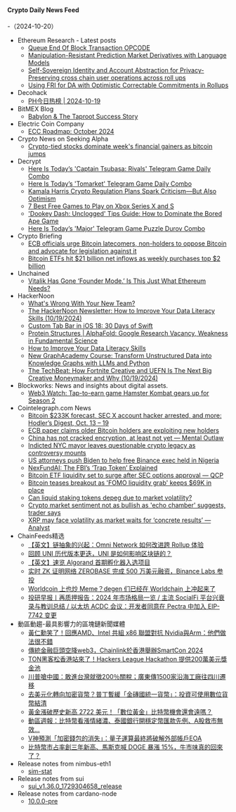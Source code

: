 #### Crypto Daily News Feed
-（2024-10-20）

- Ethereum Research - Latest posts
  - [Queue End Of Block Transaction OPCODE](https://ethresear.ch/t/queue-end-of-block-transaction-opcode/19621#post_4)
  - [Manipulation-Resistant Prediction Market Derivatives with Language Models](https://ethresear.ch/t/manipulation-resistant-prediction-market-derivatives-with-language-models/20660#post_3)
  - [Self-Sovereign Identity and Account Abstraction for Privacy-Preserving cross chain user operations across roll ups](https://ethresear.ch/t/self-sovereign-identity-and-account-abstraction-for-privacy-preserving-cross-chain-user-operations-across-roll-ups/19599#post_16)
  - [Using FRI for DA with Optimistic Correctable Commitments in Rollups](https://ethresear.ch/t/using-fri-for-da-with-optimistic-correctable-commitments-in-rollups/20467#post_2)
- Decohack
  - [PH今日热榜 | 2024-10-19](https://decohack.com/producthunt-daily-2024-10-19/)
- BitMEX Blog
  - [Babylon & The Taproot Success Story](https://blog.bitmex.com/babylon-the-taproot-success-story/)
- Electric Coin Company
  - [ECC Roadmap: October 2024](https://electriccoin.co/blog/ecc-roadmap-october-2024/)
- Crypto News on Seeking Alpha
  - [Crypto-tied stocks dominate week's financial gainers as bitcoin jumps](https://seekingalpha.com/news/4177161-crypto-tied-stocks-dominate-weeks-financial-gainers-as-bitcoin-jumps?utm_source=feed_news_crypto&utm_medium=referral&feed_item_type=news)
- Decrypt
  - [Here Is Today’s 'Captain Tsubasa: Rivals' Telegram Game Daily Combo](https://decrypt.co/resources/captain-tsubasa-rivals-telegram-game-daily-combo)
  - [Here Is Today’s 'Tomarket' Telegram Game Daily Combo](https://decrypt.co/resources/here-is-todays-tomarket-telegram-game-daily-combo)
  - [Kamala Harris Crypto Regulation Plans Spark Criticism—But Also Optimism](https://decrypt.co/287262/kamala-harris-crypto-regulation-criticism-optimism)
  - [7 Best Free Games to Play on Xbox Series X and S](https://decrypt.co/287076/best-free-games-xbox-series-x-s)
  - ['Dookey Dash: Unclogged' Tips Guide: How to Dominate the Bored Ape Game](https://decrypt.co/resources/dookey-dash-unclogged-tips-guide-bored-ape-game)
  - [Here Is Today’s 'Major' Telegram Game Puzzle Durov Combo](https://decrypt.co/resources/here-is-todays-major-telegram-puzzle-durov-combo)
- Crypto Briefing
  - [ECB officials urge Bitcoin latecomers, non-holders to oppose Bitcoin and advocate for legislation against it](https://cryptobriefing.com/bitcoin-wealth-redistribution-ecb/)
  - [Bitcoin ETFs hit $21 billion net inflows as weekly purchases top $2 billion](https://cryptobriefing.com/bitcoin-etf-21-billion-inflows/)
- Unchained
  - [Vitalik Has Gone ‘Founder Mode.’ Is This Just What Ethereum Needs?](https://unchainedcrypto.com/vitalik-has-gone-founder-mode-is-this-just-what-ethereum-needs/)
- HackerNoon
  - [What's Wrong With Your New Team?](https://hackernoon.com/whats-wrong-with-your-new-team?source=rss)
  - [The HackerNoon Newsletter: How to Improve Your Data Literacy Skills (10/19/2024)](https://hackernoon.com/10-19-2024-newsletter?source=rss)
  - [Custom Tab Bar in iOS 18: 30 Days of Swift](https://hackernoon.com/custom-tab-bar-in-ios-18-30-days-of-swift?source=rss)
  - [Protein Structures | AlphaFold: Google Research Vacancy, Weakness in Fundamental Science](https://hackernoon.com/protein-structures-or-alphafold-google-research-vacancy-weakness-in-theoretical-science?source=rss)
  - [How to Improve Your Data Literacy Skills](https://hackernoon.com/how-to-improve-your-data-literacy-skills?source=rss)
  - [New GraphAcademy Course: Transform Unstructured Data into Knowledge Graphs with LLMs and Python](https://hackernoon.com/new-graphacademy-course-transform-unstructured-data-into-knowledge-graphs-with-llms-and-python?source=rss)
  - [The TechBeat: How Fortnite Creative and UEFN Is The Next Big Creative Moneymaker and Why (10/19/2024)](https://hackernoon.com/10-19-2024-techbeat?source=rss)
- Blockworks: News and insights about digital assets.
  - [Web3 Watch: Tap-to-earn game Hamster Kombat gears up for Season 2](https://blockworks.co/news/hamster-kombat-web3-game-season-two)
- Cointelegraph.com News
  - [Bitcoin $233K forecast, SEC X account hacker arrested, and more: Hodler’s Digest, Oct. 13 – 19](https://cointelegraph.com/magazine/bitcoin-price-prediction-sec-x-account-etf-hack-trump-crypto-hodlers-digest/?utm_source=rss_feed&utm_medium=rss&utm_campaign=rss_partner_inbound)
  - [ECB paper claims older Bitcoin holders are exploiting new holders](https://cointelegraph.com/news/ecb-paper-claims-older-bitcoin-holders-impoverishing-new-holders?utm_source=rss_feed&utm_medium=rss&utm_campaign=rss_partner_inbound)
  - [China has not cracked encryption, at least not yet — Mental Outlaw](https://cointelegraph.com/news/china-has-not-cracked-encryption-mental-outlaw?utm_source=rss_feed&utm_medium=rss&utm_campaign=rss_partner_inbound)
  - [Indicted NYC mayor leaves questionable crypto legacy as controversy mounts](https://cointelegraph.com/news/nyc-mayor-eric-adams-crypto-indictment?utm_source=rss_feed&utm_medium=rss&utm_campaign=rss_partner_inbound)
  - [US attorneys push Biden to help free Binance exec held in Nigeria](https://cointelegraph.com/news/biden-urged-free-binance-executive-nigeria?utm_source=rss_feed&utm_medium=rss&utm_campaign=rss_partner_inbound)
  - [NexFundAI: The FBI’s ‘Trap Token’ Explained](https://cointelegraph.com/explained/nexfundai-the-fbis-trap-token-explained?utm_source=rss_feed&utm_medium=rss&utm_campaign=rss_partner_inbound)
  - [Bitcoin ETF liquidity set to surge after SEC options approval — QCP](https://cointelegraph.com/news/bitcoin-etfs-liquidity-boost-sec-nyse-etf-options-approval-qcp?utm_source=rss_feed&utm_medium=rss&utm_campaign=rss_partner_inbound)
  - [Bitcoin teases breakout as &#039;FOMO liquidity grab&#039; keeps $69K in place](https://cointelegraph.com/news/bitcoin-teases-breakout-fomo-liquidity-69k?utm_source=rss_feed&utm_medium=rss&utm_campaign=rss_partner_inbound)
  - [Can liquid staking tokens depeg due to market volatility?](https://cointelegraph.com/news/liquid-staking-tokens-depeg-market-volatility?utm_source=rss_feed&utm_medium=rss&utm_campaign=rss_partner_inbound)
  - [Crypto market sentiment not as bullish as &#039;echo chamber&#039; suggests, trader says](https://cointelegraph.com/news/crypto-market-sentiment-bullish-echo-chamber-crypto-traders-retail-investors?utm_source=rss_feed&utm_medium=rss&utm_campaign=rss_partner_inbound)
  - [XRP may face volatility as market waits for ‘concrete results’ — Analyst](https://cointelegraph.com/news/ripple-sec-lawsuit-xrp-price-volatility-bitget-research-ryan-lee?utm_source=rss_feed&utm_medium=rss&utm_campaign=rss_partner_inbound)
- ChainFeeds精选
  - [【英文】链抽象的兴起：Omni Network 如何改进跨 Rollup 体验](https://www.chainfeeds.xyz/feed/detail/0cc7dc13-c221-4134-b22e-92c711a5dd41)
  - [回顾 UNI 历代版本更迭，UNI 是如何影响区块链的？](https://www.chainfeeds.xyz/feed/detail/afe860dc-dbdc-4877-95e0-fee59f344bd9)
  - [【英文】速览 Algorand 首期孵化器入选项目](https://www.chainfeeds.xyz/feed/detail/f3c31623-65e5-4f68-b34f-abd1bf27289d)
  - [实时 ZK 证明网络 ZEROBASE 完成 500 万美元融资，Binance Labs 参投](https://www.chainfeeds.xyz/feed/flash/detail/86126b15-7e28-4546-bfb4-f32354522a5e)
  - [Worldcoin 上也炒 Meme？degen 们已经在 Worldchain 上冲起来了](https://www.chainfeeds.xyz/feed/detail/2600af60-8be5-4af4-9b80-14925883d01d)
  - [投研早报丨再质押报告：2024 年市场格局一览 / 主流 SocialFi 平台兴衰录与教训总结 / 以太坊 ACDC 会议：开发者同意在 Pectra 中加入 EIP-7742 变更](https://substack.chainfeeds.xyz/p/2024-socialfi-acdc-pectra-eip-7742)
- 動區動趨-最具影響力的區塊鏈新聞媒體
  - [黃仁勳笑了！回應AMD、Intel 共組 x86 聯盟對抗 Nvidia與Arm：他們做法很不錯](https://www.blocktempo.com/intel-and-amd-have-formed-the-x86-alliance-in-an-attempt-to-indirectly-challenge-nvidias-dominance-in-the-ai-market/)
  - [傳統金融巨頭空降web3，Chainlink於香港舉辦SmartCon 2024](https://www.blocktempo.com/traditional-financial-giants-will-declare-their-commitment-to-entering-web3-at-chainlinks-smartcon-2024-in-hongkong/)
  - [TON黑客松香港站來了！Hackers League Hackathon 提供200萬美元獎金池](https://www.blocktempo.com/ton-hong-kong-hackers-league-hackathon-offers-a-prize-pool-of-2-million-usd/)
  - [川普嗆中國：敢進台灣就徵200％關稅；廣東傳1500家沿海工廠往四川遷移](https://www.blocktempo.com/trump-warned-china-that-if-they-dare-to-enter-taiwan-a-200-tariff-would-be-imposed/)
  - [去美元化轉向加密貨幣？普丁暫緩「金磚國統一貨幣」：投資可使用數位貨幣結清](https://www.blocktempo.com/putin-delays-brics-unified-currency-suggests-using-digital-currencies-for-now/)
  - [黃金漲破歷史新高 2722 美元！「數位黃金」比特幣機會還會遠嗎？](https://www.blocktempo.com/gold-hits-a-record-high-of-2722-is-digital-gold-bitcoin-next/)
  - [動區週報：比特幣看漲情緒濃、泰國銀行開穩定幣匯款先例、A股救市無效…](https://www.blocktempo.com/quick-look-at-this-week-market-dynamics-and-analysis-1018/)
  - [V神預測「加密錢包的消失」：量子運算最終將破解外部帳戶EOA](https://www.blocktempo.com/vitalik-said-eoa-will-disappear-in-the-future/)
  - [比特幣市占率創三年新高、馬斯克喊 DOGE 暴漲 15%，牛市味真的回來了？](https://www.blocktempo.com/bitcoins-dominance-hits-a-three-year-highdoge-boosted-by-elon-musk-is-the-bull-market-here/)
- Release notes from nimbus-eth1
  - [sim-stat](https://github.com/status-im/nimbus-eth1/releases/tag/sim-stat)
- Release notes from sui
  - [sui_v1.36.0_1729304658_release](https://github.com/MystenLabs/sui/releases/tag/sui_v1.36.0_1729304658_release)
- Release notes from cardano-node
  - [10.0.0-pre](https://github.com/IntersectMBO/cardano-node/releases/tag/10.0.0-pre)
